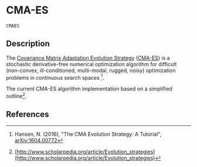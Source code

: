 # CMA-ES

```@docs
CMAES
```

## Description

The [Covariance Matrix Adaptation Evolution Strategy](https://en.wikipedia.org/wiki/CMA-ES)
([CMA-ES](http://cma.gforge.inria.fr/)) is a stochastic derivative-free numerical optimization
algorithm for difficult (non-convex, ill-conditioned, multi-modal, rugged, noisy) optimization
problems in continuous search spaces [^1].

The current CMA-ES algorithm implementation based on a simplified outline[^2].

## References

[^1]: Hansen, N. (2016), "The CMA Evolution Strategy: A Tutorial", [arXiv:1604.00772](https://arxiv.org/abs/1604.00772)
[^2]: [http://www.scholarpedia.org/article/Evolution_strategies](http://www.scholarpedia.org/article/Evolution_strategies)
